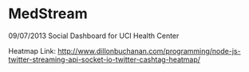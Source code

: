 MedStream
=========
09/07/2013
Social Dashboard for UCI Health Center

Heatmap Link:
http://www.dillonbuchanan.com/programming/node-js-twitter-streaming-api-socket-io-twitter-cashtag-heatmap/
